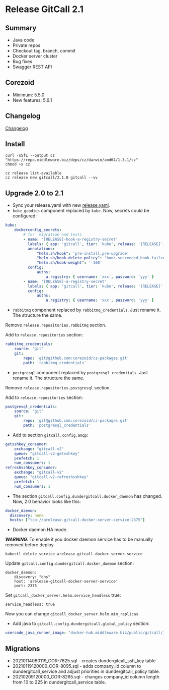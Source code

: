 # Release GitCall 2.1

## Summary

* Java code
* Private repos
* Checkout tag, branch, commit
* Docker server cluster 
* Bug fixes
* Swagger REST API

## Corezoid

* Minimum: 5.5.0
* New features: 5.6.1

## Changelog

[Changelog](CHANGELOG.md)

## Install

```
curl -sSfL --output cz "https://repo.middleware.biz/deps/cz/darwin/amd64/1.3.1/cz"
chmod +x cz

cz release list-available
cz release new gitcall/2.1.0 gitcall --vv
```

## Upgrade 2.0 to 2.1 

* Sync your release.yaml with new [release.yaml](release.yaml).
* `kube_goodies` component replaced by `kube`. Now, secrets could be configured:

```yaml
kube:
    dockerconfig_secrets:
        # for  migration and tests
        - name: '[RELEASE]-hook-a-registry-secret'
          labels: { app: 'gitcall', tier: 'kube', release: '[RELEASE]', hook: "true" }
          annotations:
              "helm.sh/hook": 'pre-install,pre-upgrade'
              "helm.sh/hook-delete-policy": 'hook-succeeded,hook-failed'
              "helm.sh/hook-weight": '-100'
          config:
              auths:
                  a.registry: { username: 'xxx', password: 'yyy' }
        - name: '[RELEASE]-a-registry-secret'
          labels: { app: 'gitcall', tier: 'kube', release: '[RELEASE]' }
          config:
              auths:
                  a.registry: { username: 'xxx', password: 'yyy' }
```

* `rabbitmq` component replaced by `rabbitmq_credentials`. Just rename it. The structure the same.

Remove `release.repositories.rabbitmq` section.

Add to `release.repositories` section:
```yaml
rabbitmq_credentials:
    source: 'git'
    git:
        repo: 'git@github.com:corezoid/cz-packages.git'
        path: 'rabbitmq_credentials'
```

* `postgresql` component replaced by `postgresql_credentials`. Just rename it. The structure the same.

Remove `release.repositories.postgresql` section.

Add to `release.repositories` section:
```yaml
postgresql_credentials:
    source: 'git'
    git:
        repo: 'git@github.com:corezoid/cz-packages.git'
        path: 'postgresql_credentials'
```

* Add to section `gitcall.config.amqp`:

```yaml
getsshkey_consumer:
    exchange: "gitcall-v2"
    queue: "gitcall-v2-getsshkey"
    prefetch: 1
    num_consumers: 1
refreshsshkey_consumer:
    exchange: "gitcall-v2"
    queue: "gitcall-v2-refreshsshkey"
    prefetch: 1
    num_consumers: 1
```

* The section `gitcall.config.dundergitcall.docker_daemon` has changed. Now, 2.0 behavior looks like this:

```yaml
docker_daemon:
  discovery: none
  hosts: ["tcp://arelease-gitcall-docker-server-service:2375"]
```

* Docker daemon HA mode.

_**WARNING**_: To enable it you docker daemon service has to be manually removed before deploy.
```
kubectl delete service arelease-gitcall-docker-server-service
```

Update `gitcall.config.dundergitcall.docker_daemon` section:
```
docker_daemon:
    discovery: "dns"
    host: 'arelease-gitcall-docker-server-service'
    port: 2375
```

Set `gitcall_docker_server.helm.service_headless` true:
```
service_headless: true
```

Now you can change `gitcall_docker_server.helm.min_replicas`

* Add java to `gitcall.config.dundergitcall.global_policy` section:

```yaml
usercode_java_runner_image: "docker-hub.middleware.biz/public/gitcall/java-runner:0.1.5"
``` 

## Migrations

* 20210114080119_COR-7625.sql - creates dundergitcall_ssh_key table
* 20210119120000_COR-8095.sql - adds company_id column to dundergitcall_service and adjust priorities in dundergitcall_policy table.
* 20210209120000_COR-8265.sql - changes company_id column length from 10 to 225 in dundergitcall_service table.